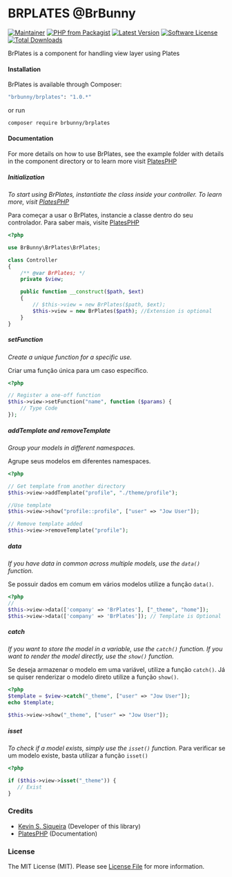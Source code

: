 # BRPLATES @BrBunny

[![Maintainer](https://img.shields.io/badge/maintainer-@kevind3v-blue.svg?style=flat-square)](https://github.com/kevind3v)
[![PHP from Packagist](https://img.shields.io/packagist/php-v/brbunny/brplates.svg?style=flat-square)](https://packagist.org/packages/brbunny/brplates)
[![Latest Version](https://img.shields.io/github/release/kevind3v/brplates.svg?style=flat-square)](https://github.com/kevind3v/brplates/releases/)
[![Software License](https://img.shields.io/badge/license-MIT-brightgreen.svg?style=flat-square)](https://github.com/kevind3v/brplates/blob/main/LICENSE)
[![Total Downloads](https://img.shields.io/packagist/dt/brbunny/brplates.svg?style=flat-square)](https://packagist.org/packages/brbunny/brplates)

BrPlates is a component for handling view layer using Plates

#### Installation

BrPlates is available through Composer:

```sh
"brbunny/brplates": "1.0.*"
```

or run

```sh
composer require brbunny/brplates
```

#### Documentation

For more details on how to use BrPlates, see the example folder with details in the component directory or to learn more visit [PlatesPHP](https://platesphp.com/)

##### Initialization

_To start using BrPlates, instantiate the class inside your controller. To learn more, visit [PlatesPHP](https://platesphp.com/)_

Para começar a usar o BrPlates, instancie a classe dentro do seu controlador. Para saber mais, visite [PlatesPHP](https://platesphp.com/)

```php
<?php

use BrBunny\BrPlates\BrPlates;

class Controller
{
    /** @var BrPlates; */
    private $view;

    public function __construct($path, $ext)
    {
        // $this->view = new BrPlates($path, $ext);
        $this->view = new BrPlates($path); //Extension is optional
    }
}
```

##### setFunction

_Create a unique function for a specific use._

Criar uma função única para um caso específico.

```php
<?php

// Register a one-off function
$this->view->setFunction("name", function ($params) {
    // Type Code
});
```

##### addTemplate and removeTemplate

_Group your models in different namespaces._

Agrupe seus modelos em diferentes namespaces.

```php
<?php

// Get template from another directory
$this->view->addTemplate("profile", "./theme/profile");

//Use template
$this->view->show("profile::profile", ["user" => "Jow User"]);

// Remove template added
$this->view->removeTemplate("profile");
```

##### data

_If you have data in common across multiple models, use the `data()` function._

Se possuir dados em comum em vários modelos utilize a função `data()`.

```php
<?php
//
$this->view->data(['company' => 'BrPlates'], ["_theme", "home"]);
$this->view->data(['company' => 'BrPlates']); // Template is Optional
```

##### catch

_If you want to store the model in a variable, use the `catch()` function. If you want to render the model directly, use the `show()` function._

Se deseja armazenar o modelo em uma variável, utilize a função `catch()`. Já se quiser renderizar o modelo direto utilize a função `show()`.

```php
<?php
$template = $view->catch("_theme", ["user" => "Jow User"]);
echo $template;

$this->view->show("_theme", ["user" => "Jow User"]);
```

##### isset

_To check if a model exists, simply use the `isset()` function._
Para verificar se um modelo existe, basta utilizar a função `isset()`

```php
<?php

if ($this->view->isset("_theme")) {
   // Exist
}
```

### Credits

- [Kevin S. Siqueira](https://github.com/kevind3v) (Developer of this library)
- [PlatesPHP](https://platesphp.com/) (Documentation)

### License

The MIT License (MIT). Please see [License File](https://github.com/kevind3v/brplates/blob/main/LICENSE) for more information.
